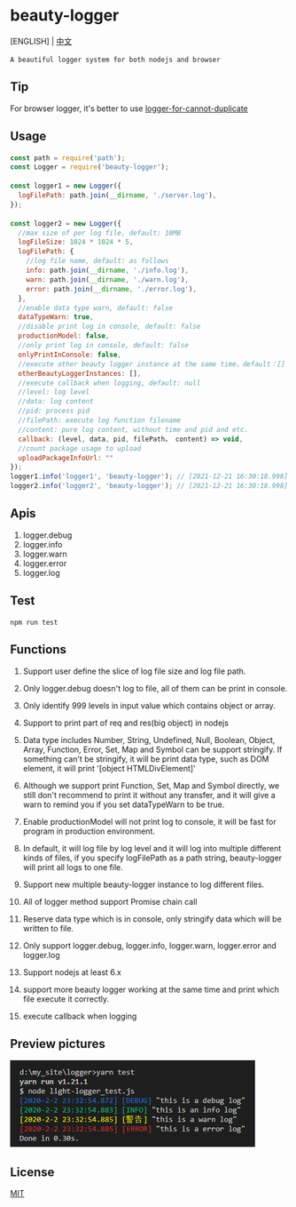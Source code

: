 # beauty-logger

[ENGLISH] | [中文](https://github.com/zhoushoujian/beauty-logger/blob/master/readme_zh.md)

`A beautiful logger system for both nodejs and browser`

## Tip

For browser logger, it's better to use [logger-for-cannot-duplicate](https://github.com/zhoushoujian/logger-for-cannot-duplicate)

## Usage

```js
const path = require('path');
const Logger = require('beauty-logger');

const logger1 = new Logger({
  logFilePath: path.join(__dirname, './server.log'),
});

const logger2 = new Logger({
  //max size of per log file, default: 10MB
  logFileSize: 1024 * 1024 * 5,
  logFilePath: {
    //log file name, default: as follows
    info: path.join(__dirname, './info.log'),
    warn: path.join(__dirname, './warn.log'),
    error: path.join(__dirname, './error.log'),
  },
  //enable data type warn, default: false
  dataTypeWarn: true,
  //disable print log in console, default: false
  productionModel: false,
  //only print log in console, default: false
  onlyPrintInConsole: false,
  //execute other beauty logger instance at the same time，default：[]
  otherBeautyLoggerInstances: [],
  //execute callback when logging, default: null
  //level: log level
  //data: log content
  //pid: process pid
  //filePath: execute log function filename
  //content: pure log content, without time and pid and etc.
  callback: (level, data, pid, filePath， content) => void,
  //count package usage to upload
  uploadPackageInfoUrl: ""
});
logger1.info('logger1', 'beauty-logger'); // [2021-12-21 16:30:18.998] [INFO] [charms-Mac-Pro.local] [3400] [lib/beauty-logger.ts:323] "logger1"   [ext] "beauty-logger"
logger2.info('logger2', 'beauty-logger'); // [2021-12-21 16:30:18.998] [INFO] [charms-Mac-Pro.local] [3400] [lib/beauty-logger.ts:323] "logger2"   [ext] "beauty-logger"
```

## Apis

1. logger.debug
2. logger.info
3. logger.warn
4. logger.error
5. logger.log

## Test

```shell
npm run test
```

## Functions

1. Support user define the slice of log file size and log file path.

2. Only logger.debug doesn't log to file, all of them can be print in console.

3. Only identify 999 levels in input value which contains object or array.

4. Support to print part of req and res(big object) in nodejs

5. Data type includes Number, String, Undefined, Null, Boolean, Object, Array, Function, Error, Set, Map and Symbol can be support stringify. If something can't be stringify, it will be print data type, such as DOM element, it will print '[object HTMLDivElement]'

6. Although we support print Function, Set, Map and Symbol directly, we still don't recommend to print it without any transfer, and it will give a warn to remind you if you set dataTypeWarn to be true.

7. Enable productionModel will not print log to console, it will be fast for program in production environment.

8. In default, it will log file by log level and it will log into multiple different kinds of files, if you specify logFilePath as a path string, beauty-logger will print all logs to one file.

9. Support new multiple beauty-logger instance to log different files.

10. All of logger method support Promise chain call

11. Reserve data type which is in console, only stringify data which will be written to file.

12. Only support logger.debug, logger.info, logger.warn, logger.error and logger.log

13. Support nodejs at least 6.x

14. support more beauty logger working at the same time and print which file execute it correctly.

15. execute callback when logging

## Preview pictures

[![log_example_1](https://github.com/zhoushoujian/beauty-logger/blob/master/docs/log_example_1.png)](https://github.com/zhoushoujian/beauty-logger/blob/master/docs/log_example_1.png)

## License

[MIT](https://github.com/zhoushoujian/beauty-logger/blob/master/LICENSE)
